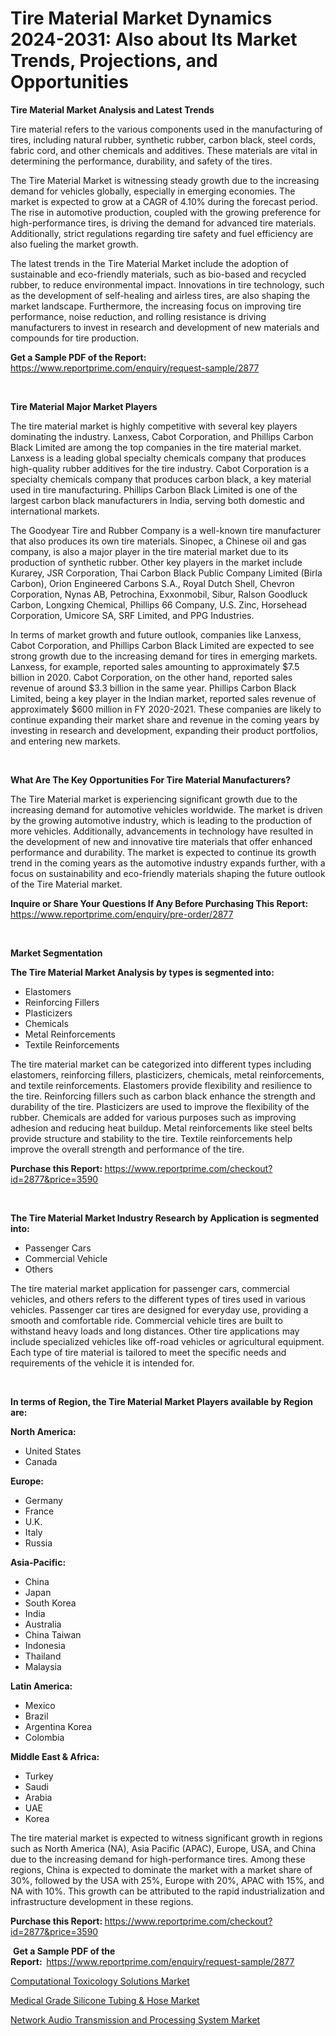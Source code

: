 <p><h1>Tire Material Market Dynamics 2024-2031: Also about Its Market Trends, Projections, and Opportunities</h1></p><p><strong>Tire Material Market Analysis and Latest Trends</strong></p>
<p><p>Tire material refers to the various components used in the manufacturing of tires, including natural rubber, synthetic rubber, carbon black, steel cords, fabric cord, and other chemicals and additives. These materials are vital in determining the performance, durability, and safety of the tires.</p><p>The Tire Material Market is witnessing steady growth due to the increasing demand for vehicles globally, especially in emerging economies. The market is expected to grow at a CAGR of 4.10% during the forecast period. The rise in automotive production, coupled with the growing preference for high-performance tires, is driving the demand for advanced tire materials. Additionally, strict regulations regarding tire safety and fuel efficiency are also fueling the market growth.</p><p>The latest trends in the Tire Material Market include the adoption of sustainable and eco-friendly materials, such as bio-based and recycled rubber, to reduce environmental impact. Innovations in tire technology, such as the development of self-healing and airless tires, are also shaping the market landscape. Furthermore, the increasing focus on improving tire performance, noise reduction, and rolling resistance is driving manufacturers to invest in research and development of new materials and compounds for tire production.</p></p>
<p><strong>Get a Sample PDF of the Report:&nbsp;</strong> <a href="https://www.reportprime.com/enquiry/request-sample/2877">https://www.reportprime.com/enquiry/request-sample/2877</a></p>
<p>&nbsp;</p>
<p><strong>Tire Material Major Market Players</strong></p>
<p><p>The tire material market is highly competitive with several key players dominating the industry. Lanxess, Cabot Corporation, and Phillips Carbon Black Limited are among the top companies in the tire material market. Lanxess is a leading global specialty chemicals company that produces high-quality rubber additives for the tire industry. Cabot Corporation is a specialty chemicals company that produces carbon black, a key material used in tire manufacturing. Phillips Carbon Black Limited is one of the largest carbon black manufacturers in India, serving both domestic and international markets.</p><p>The Goodyear Tire and Rubber Company is a well-known tire manufacturer that also produces its own tire materials. Sinopec, a Chinese oil and gas company, is also a major player in the tire material market due to its production of synthetic rubber. Other key players in the market include Kurarey, JSR Corporation, Thai Carbon Black Public Company Limited (Birla Carbon), Orion Engineered Carbons S.A., Royal Dutch Shell, Chevron Corporation, Nynas AB, Petrochina, Exxonmobil, Sibur, Ralson Goodluck Carbon, Longxing Chemical, Phillips 66 Company, U.S. Zinc, Horsehead Corporation, Umicore SA, SRF Limited, and PPG Industries.</p><p>In terms of market growth and future outlook, companies like Lanxess, Cabot Corporation, and Phillips Carbon Black Limited are expected to see strong growth due to the increasing demand for tires in emerging markets. Lanxess, for example, reported sales amounting to approximately $7.5 billion in 2020. Cabot Corporation, on the other hand, reported sales revenue of around $3.3 billion in the same year. Phillips Carbon Black Limited, being a key player in the Indian market, reported sales revenue of approximately $600 million in FY 2020-2021. These companies are likely to continue expanding their market share and revenue in the coming years by investing in research and development, expanding their product portfolios, and entering new markets.</p></p>
<p>&nbsp;</p>
<p><strong>What Are The Key Opportunities For Tire Material Manufacturers?</strong></p>
<p><p>The Tire Material market is experiencing significant growth due to the increasing demand for automotive vehicles worldwide. The market is driven by the growing automotive industry, which is leading to the production of more vehicles. Additionally, advancements in technology have resulted in the development of new and innovative tire materials that offer enhanced performance and durability. The market is expected to continue its growth trend in the coming years as the automotive industry expands further, with a focus on sustainability and eco-friendly materials shaping the future outlook of the Tire Material market.</p></p>
<p><strong>Inquire or Share Your Questions If Any Before Purchasing This Report:</strong> <a href="https://www.reportprime.com/enquiry/pre-order/2877">https://www.reportprime.com/enquiry/pre-order/2877</a></p>
<p>&nbsp;</p>
<p><strong>Market Segmentation</strong></p>
<p><strong>The Tire Material Market Analysis by types is segmented into:</strong></p>
<p><ul><li>Elastomers</li><li>Reinforcing Fillers</li><li>Plasticizers</li><li>Chemicals</li><li>Metal Reinforcements</li><li>Textile Reinforcements</li></ul></p>
<p><p>The tire material market can be categorized into different types including elastomers, reinforcing fillers, plasticizers, chemicals, metal reinforcements, and textile reinforcements. Elastomers provide flexibility and resilience to the tire. Reinforcing fillers such as carbon black enhance the strength and durability of the tire. Plasticizers are used to improve the flexibility of the rubber. Chemicals are added for various purposes such as improving adhesion and reducing heat buildup. Metal reinforcements like steel belts provide structure and stability to the tire. Textile reinforcements help improve the overall strength and performance of the tire.</p></p>
<p><strong>Purchase this Report:&nbsp;</strong><a href="https://www.reportprime.com/checkout?id=2877&price=3590">https://www.reportprime.com/checkout?id=2877&price=3590</a></p>
<p>&nbsp;</p>
<p><strong>The Tire Material Market Industry Research by Application is segmented into:</strong></p>
<p><ul><li>Passenger Cars</li><li>Commercial Vehicle</li><li>Others</li></ul></p>
<p><p>The tire material market application for passenger cars, commercial vehicles, and others refers to the different types of tires used in various vehicles. Passenger car tires are designed for everyday use, providing a smooth and comfortable ride. Commercial vehicle tires are built to withstand heavy loads and long distances. Other tire applications may include specialized vehicles like off-road vehicles or agricultural equipment. Each type of tire material is tailored to meet the specific needs and requirements of the vehicle it is intended for.</p></p>
<p>&nbsp;</p>
<p><strong>In terms of Region, the Tire Material Market Players available by Region are:</strong></p>
<p>
    <p> <strong> North America: </strong>
        <ul>
            <li>United States</li>
            <li>Canada</li>
        </ul>
        </p> 
    <p> <strong> Europe: </strong>
        <ul>
            <li>Germany</li>
            <li>France</li>
            <li>U.K.</li>
            <li>Italy</li>
            <li>Russia</li>
        </ul>
        </p> 
    <p> <strong> Asia-Pacific: </strong>
        <ul>
            <li>China</li>
            <li>Japan</li>
            <li>South Korea</li>
            <li>India</li>
            <li>Australia</li>
            <li>China Taiwan</li>
            <li>Indonesia</li>
            <li>Thailand</li>
            <li>Malaysia</li>
        </ul>
        </p> 
    <p> <strong> Latin America: </strong>
        <ul>
            <li>Mexico</li>
            <li>Brazil</li>
            <li>Argentina Korea</li>
            <li>Colombia</li>
        </ul>
        </p> 
    <p> <strong> Middle East & Africa: </strong>
        <ul>
            <li>Turkey</li>
            <li>Saudi</li>
            <li>Arabia</li>
            <li>UAE</li>
            <li>Korea</li>
        </ul>
    </p>
    </p>
<p><p>The tire material market is expected to witness significant growth in regions such as North America (NA), Asia Pacific (APAC), Europe, USA, and China due to the increasing demand for high-performance tires. Among these regions, China is expected to dominate the market with a market share of 30%, followed by the USA with 25%, Europe with 20%, APAC with 15%, and NA with 10%. This growth can be attributed to the rapid industrialization and infrastructure development in these regions.</p></p>
<p><strong>Purchase this Report: </strong><a href="https://www.reportprime.com/checkout?id=2877&price=3590">https://www.reportprime.com/checkout?id=2877&price=3590</a></p>
<p>&nbsp;<strong>Get a Sample PDF of the Report:&nbsp;&nbsp;</strong><a href="https://www.reportprime.com/enquiry/request-sample/2877">https://www.reportprime.com/enquiry/request-sample/2877</a></p>
<p><strong></strong></p>
<p><p><a href="https://view.publitas.com/reportprime-1/computational-toxicology-solutions-market-research-report-the-key-to-successful-business-strategy-forecasted-for-period-from-2023-2030/">Computational Toxicology Solutions Market</a></p><p><a href="https://view.publitas.com/reportprime-1/medical-grade-silicone-tubing-hose-market-challenges-opportunities-and-growth-drivers-and-major-market-players-forecasted-for-period-from-2023-2030/">Medical Grade Silicone Tubing & Hose Market</a></p><p><a href="https://view.publitas.com/reportprime-1/network-audio-transmission-and-processing-system-market-size-furnishes-valuable-information-encompassing-market-share-market-trends-and-projections-spanning-from-2023-to-2030/">Network Audio Transmission and Processing System Market</a></p></p>